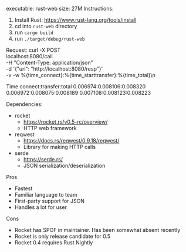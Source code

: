 executable: rust-web
size: 27M
Instructions:
1. Install Rust: https://www.rust-lang.org/tools/install
2. cd into `rust-web` directory
3. run `cargo build`
4. run `./target/debug/rust-web`

Request:
curl -X POST \
localhost:8080/call \
-H "Content-Type: application/json" \
-d '{"url": "http://localhost:8080/resp"}' \
-v -w %{time_connect}:%{time_starttransfer}:%{time_total}\\n

Time
connect:transfer:total
0.006974:0.008106:0.008320
0.006972:0.008075:0.008189
0.007108:0.008123:0.008223

Dependencies:
- rocket
    - https://rocket.rs/v0.5-rc/overview/
    - HTTP web framework
- reqwest
    - https://docs.rs/reqwest/0.9.18/reqwest/
    - Library for making HTTP calls
- serde
    - https://serde.rs/
    - JSON serialization/deserialization

Pros
- Fastest
- Familiar language to team
- First-party support for JSON
- Handles a lot for user

Cons
- Rocket has SPOF in maintainer. Has been somewhat absent recently
- Rocket is only release candidate for 0.5
- Rocket 0.4 requires Rust Nightly
